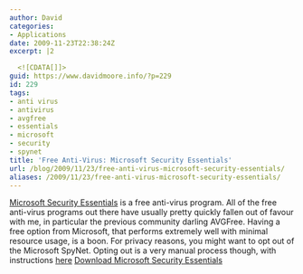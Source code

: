 ```yaml
---
author: David
categories:
- Applications
date: 2009-11-23T22:38:24Z
excerpt: |2

  <![CDATA[]]>
guid: https://www.davidmoore.info/?p=229
id: 229
tags:
- anti virus
- antivirus
- avgfree
- essentials
- microsoft
- security
- spynet
title: 'Free Anti-Virus: Microsoft Security Essentials'
url: /blog/2009/11/23/free-anti-virus-microsoft-security-essentials/
aliases: /2009/11/23/free-anti-virus-microsoft-security-essentials/
---
```


<a href="https://en.wikipedia.org/wiki/Microsoft\_Security\_Essentials">Microsoft Security Essentials</a> is a free anti-virus program. All of the free anti-virus programs out there have usually pretty quickly fallen out of favour with me, in particular the previous community darling AVGFree. Having a free option from Microsoft, that performs extremely well with minimal resource usage, is a boon. For privacy reasons, you might want to opt out of the Microsoft SpyNet. Opting out is a very manual process though, with instructions <a title="How to block Microsoft SpyNet" href="https://www.malwarehelp.org/how-to-block-microsoft-spynet-2009.html">here</a> <a href="https://www.microsoft.com/Security_Essentials/">Download Microsoft Security Essentials </a>